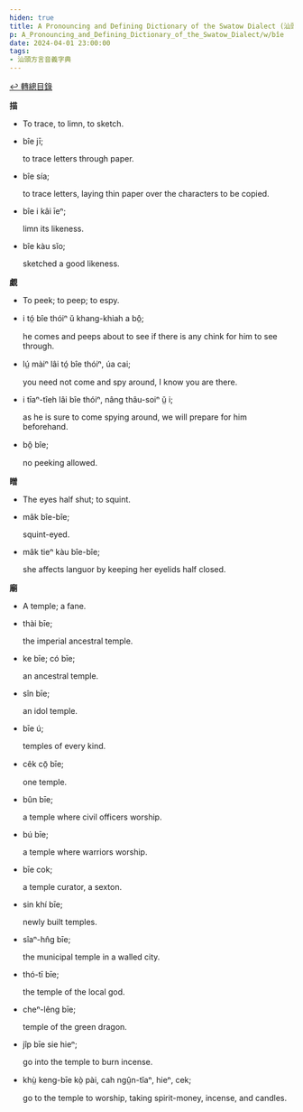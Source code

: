 ```yaml
---
hiden: true
title: A Pronouncing and Defining Dictionary of the Swatow Dialect (汕頭方言音義字典) / bîe
p: A_Pronouncing_and_Defining_Dictionary_of_the_Swatow_Dialect/w/bîe
date: 2024-04-01 23:00:00
tags: 
- 汕頭方言音義字典
---
```


[↩️ 轉總目錄](/A_Pronouncing_and_Defining_Dictionary_of_the_Swatow_Dialect)


**描**
- To trace, to limn, to sketch.

- bîe jī;

  to trace letters through paper.

- bîe sía;

  to trace letters, laying thin paper over the characters to be copied.

- bîe i kâi īeⁿ;

  limn its likeness.

- bîe kàu sĭo;

  sketched a good likeness.

**覷**
- To peek; to peep; to espy.

- i tó̤ bîe thóiⁿ ŭ khang-khiah a bô̤;

  he comes and peeps about to see if there is any chink for him to see through.

- lṳ́ màiⁿ lâi tó̤ bîe thóiⁿ, úa cai;

  you need not come and spy around, I know you are there.

- i tīaⁿ-tîeh lâi bîe thóiⁿ, nâng thâu-soiⁿ ṳ̆ i;

  as he is sure to come spying around, we will prepare for him beforehand.

- bô̤ bîe;

  no peeking allowed.

**䁬**
- The eyes half shut; to squint.

- mâk bîe-bîe;

  squint-eyed.

- mâk tieⁿ kàu bîe-bîe;

  she affects languor by keeping her eyelids half closed.

**廟**
- A temple; a fane.

- thài bīe;

  the imperial ancestral temple.

- ke bīe; có bīe;

  an ancestral temple.

- sîn bīe;

  an idol temple.

- bīe ú;

  temples of every kind.

- cêk cō̤ bīe;

  one temple.

- bûn bīe;

  a temple where civil officers worship.

- bú bīe;

  a temple where warriors worship.

- bīe cok;

  a temple curator, a sexton.

- sin khí bīe;

  newly built temples.

- sîaⁿ-hn̂g bīe;

  the municipal temple in a walled city.

- thó-tī bīe;

  the temple of the local god.

- cheⁿ-lêng bīe;

  temple of the green dragon.

- jîp bīe sie hieⁿ;

  go into the temple to burn incense.

- khṳ̀ keng-bīe kò̤ pài, cah ngṳ̂n-tĭaⁿ, hieⁿ, cek;

  go to the temple to worship, taking spirit-money, incense, and candles.